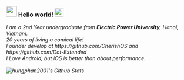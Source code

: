 ### <img src="https://github.com/TheDudeThatCode/TheDudeThatCode/blob/master/Assets/Hi.gif" width="29px"> Hello world!&nbsp;<img src="https://github.com/TheDudeThatCode/TheDudeThatCode/blob/master/Assets/Earth.gif" width="24px">

<p>
  <em>
    I am a 2nd Year undergraduate from <b>Electric Power University</b>, Hanoi, Vietnam</a>. <br>
    20 years of living a comical life! <br>
    Founder develop at https://github.com/CherishOS and https://github.com/Dot-Extended <br>
    I Love Android, but iOS is better than about performance.<br>
    


<br>

<img align="left" alt="hungphan2001's Github Stats" src="https://github-readme-stats.vercel.app/api?username=hungphan2001&show_icons=true&hide_border=true" />

